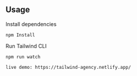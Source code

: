 ## Usage

Install dependencies

```
npm Install
```

Run Tailwind CLI

```
npm run watch
```
```
live demo: https://tailwind-agency.netlify.app/
```

